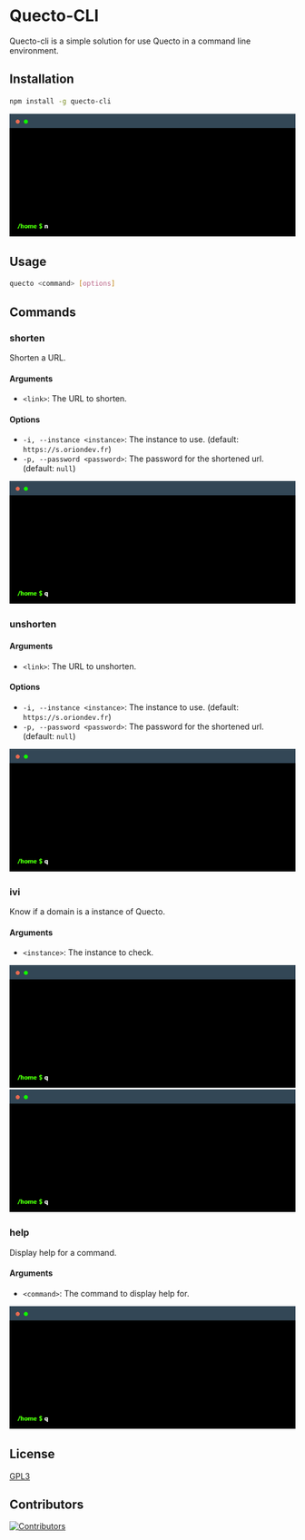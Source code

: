 # Quecto-CLI
Quecto-cli is a simple solution for use Quecto in a command line environment.

## Installation
```bash
npm install -g quecto-cli
```

![Installation](docs/npm%20install.gif)

## Usage
```bash
quecto <command> [options]
```

## Commands
### shorten
Shorten a URL.

#### Arguments
- `<link>`: The URL to shorten.

#### Options
- `-i, --instance <instance>`: The instance to use. (default: `https://s.oriondev.fr`) 
- `-p, --password <password>`: The password for the shortened url. (default: `null`)

![Shorten](docs/quecto%20shorten.gif)

### unshorten

#### Arguments
- `<link>`: The URL to unshorten.

#### Options
- `-i, --instance <instance>`: The instance to use. (default: `https://s.oriondev.fr`)
- `-p, --password <password>`: The password for the shortened url. (default: `null`)

![Unshorten](docs/quecto%20unshorten.gif)

### ivi
Know if a domain is a instance of Quecto.

#### Arguments
- `<instance>`: The instance to check.

![ivi valid](docs/quecto%20ivi%20valid.gif)
![ivi invalid](docs/quecto%20ivi%20invalid.gif)

### help
Display help for a command.

#### Arguments
- `<command>`: The command to display help for.

![Help](docs/quecto%20help.gif)

## License
[GPL3](https://github.com/oriionn/quecto-cli/blob/main/LICENSE)

## Contributors
[![Contributors](https://contrib.rocks/image?repo=oriionn/quecto-cli)]()